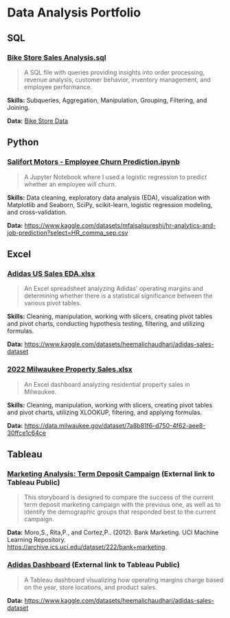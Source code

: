 # Data Analysis Portfolio

## SQL

### [Bike Store Sales Analysis.sql](Bike%20Store%20Sales%20Analysis.sql)


> A SQL file with queries providing insights into order processing, revenue analysis, customer behavior, inventory management, and employee performance.

**Skills:** Subqueries, Aggregation, Manipulation, Grouping, Filtering, and Joining.

**Data:**
[Bike Store Data](Bike%20Store%20Data/)


## Python

### [Salifort Motors - Employee Churn Prediction.ipynb](Salifort%20Motors%20-%20Employee%20Churn%20Prediction.ipynb)


> A Jupyter Notebook where I used a logistic regression to predict whether an employee will churn.

**Skills:** Data cleaning, exploratory data analysis (EDA), visualization with Matplotlib and Seaborn, SciPy, scikit-learn, logistic regression modeling, and cross-validation.
  
**Data:** https://www.kaggle.com/datasets/mfaisalqureshi/hr-analytics-and-job-prediction?select=HR_comma_sep.csv


## Excel

### [Adidas US Sales EDA.xlsx](Adidas%20US%20Sales%20EDA.xlsx)


> An Excel spreadsheet analyzing Adidas' operating margins and determining whether there is a statistical significance between the various pivot tables.

**Skills:** Cleaning, manipulation, working with slicers, creating pivot tables and pivot charts, conducting hypothesis testing, filtering, and utilizing formulas.

**Data:** https://www.kaggle.com/datasets/heemalichaudhari/adidas-sales-dataset


### [2022 Milwaukee Property Sales.xlsx](2022%20Milwaukee%20Property%20Sales.xlsx.zip)


> An Excel dashboard analyzing residential property sales in Milwaukee.

**Skills:** Cleaning, manipulation, working with slicers, creating pivot tables and pivot charts, utilizing XLOOKUP, filtering, and applying formulas.

**Data:** https://data.milwaukee.gov/dataset/7a8b81f6-d750-4f62-aee8-30ffce1c64ce


## Tableau

### [Marketing Analysis: Term Deposit Campaign](https://public.tableau.com/views/MarketingAnalysis_17062759188240/TermDepositCampaign?:language=en-US&:display_count=n&:origin=viz_share_link) (External link to Tableau Public)

> This storyboard is designed to compare the success of the current term deposit marketing campaign with the previous one, as well as to identify the demographic groups that responded best to the current campaign.

**Data:** Moro,S., Rita,P., and Cortez,P.. (2012). Bank Marketing. UCI Machine Learning Repository. https://archive.ics.uci.edu/dataset/222/bank+marketing.



### [Adidas Dashboard](https://public.tableau.com/views/Adidas_17001247399800/HomePage?:language=en-US&:display_count=n&:origin=viz_share_link) (External link to Tableau Public)

> A Tableau dashboard visualizing how operating margins charge based on the year, store locations, and product sales.

**Data:** https://www.kaggle.com/datasets/heemalichaudhari/adidas-sales-dataset



